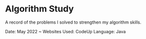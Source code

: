 # Algorithm Study

A record of the problems I solved to strengthen my algorithm skills.

Date: May 2022 ~
Websites Used: CodeUp
Language: Java

